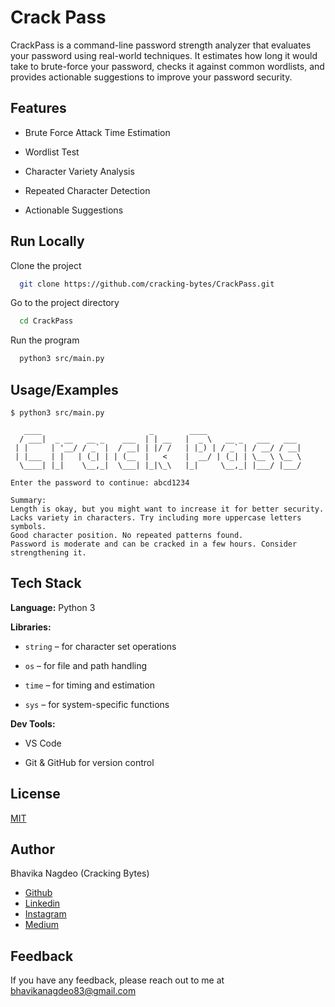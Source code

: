
# Crack Pass

CrackPass is a command-line password strength analyzer that evaluates your password using real-world techniques. It estimates how long it would take to brute-force your password, checks it against common wordlists, and provides actionable suggestions to improve your password security.


## Features

- Brute Force Attack Time Estimation

- Wordlist Test

- Character Variety Analysis

- Repeated Character Detection

- Actionable Suggestions


## Run Locally

Clone the project

```bash
  git clone https://github.com/cracking-bytes/CrackPass.git
```

Go to the project directory

```bash
  cd CrackPass
```

Run the program

```bash
  python3 src/main.py
```


## Usage/Examples

```text
$ python3 src/main.py

   ____                        _        ____               
  / ___|  _ __   __ _    ___  | | __   |  _ \   __ _   ___   ___ 
 | |     | '__/ / _` |  / __| | |/ /   | |_) | / _` | / __/ / __|
 | |___  | |   | (_| | | (__  |   <    |  __/ | (_| | \__ \ \__ \
  \____| |_|    \__,_|  \___| |_|\_\   |_|     \__,_| |___/ |___/
                                                 
Enter the password to continue: abcd1234

Summary:
Length is okay, but you might want to increase it for better security.
Lacks variety in characters. Try including more uppercase letters symbols.
Good character position. No repeated patterns found.
Password is moderate and can be cracked in a few hours. Consider strengthening it.
```


## Tech Stack

**Language:** Python 3

**Libraries:**

- `string` – for character set operations

- `os` – for file and path handling

- `time` – for timing and estimation

- `sys` – for system-specific functions

**Dev Tools:**

- VS Code

- Git & GitHub for version control


## License

[MIT](https://choosealicense.com/licenses/mit/)


## Author

Bhavika Nagdeo (Cracking Bytes)
- [Github](https://github.com/cracking-bytes)
- [Linkedin](https://in.linkedin.com/in/bhavikanagdeo)
- [Instagram](https://www.instagram.com/cracking.bytes/)
- [Medium](https://crackingbytes.medium.com/)



## Feedback

If you have any feedback, please reach out to me at bhavikanagdeo83@gmail.com

